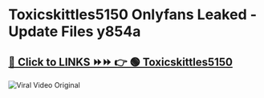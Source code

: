 
 # Toxicskittles5150 Onlyfans Leaked - Update Files y854a

## <h2><a href="https://clipsfans.com/Toxicskittles5150&ref=git">🔗 Click to LINKS ⏩⏩ 👉 🟢 Toxicskittles5150 </a></h2>

<a href="https://clipsfans.com/Toxicskittles5150&ref=git" rel="nofollow" data-target="animated-image.originalLink"><img src="https://i.ibb.co.com/xMMVF88/686577567.gif" alt="Viral Video Original" style="max-width: 100%; display: inline-block;" data-target="animated-image.originalImage"></a>

